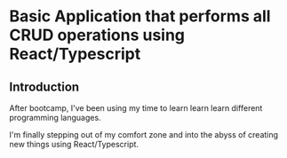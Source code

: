 # Basic Application that performs all CRUD operations using React/Typescript

## Introduction
After bootcamp, I've been using my time to learn learn learn different programming languages. 

I'm finally stepping out of my comfort zone and into the abyss of creating new things using React/Typescript. 
